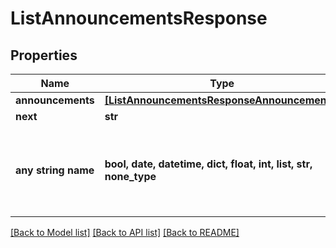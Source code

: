 # ListAnnouncementsResponse


## Properties
Name | Type | Description | Notes
------------ | ------------- | ------------- | -------------
**announcements** | [**[ListAnnouncementsResponseAnnouncements]**](ListAnnouncementsResponseAnnouncements.md) |  | [optional] 
**next** | **str** |  | [optional] 
**any string name** | **bool, date, datetime, dict, float, int, list, str, none_type** | any string name can be used but the value must be the correct type | [optional]

[[Back to Model list]](../README.md#documentation-for-models) [[Back to API list]](../README.md#documentation-for-api-endpoints) [[Back to README]](../README.md)


